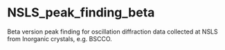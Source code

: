# NSLS_peak_finding_beta
Beta version peak finding for oscillation diffraction data collected at NSLS from Inorganic crystals, e.g. BSCCO.
